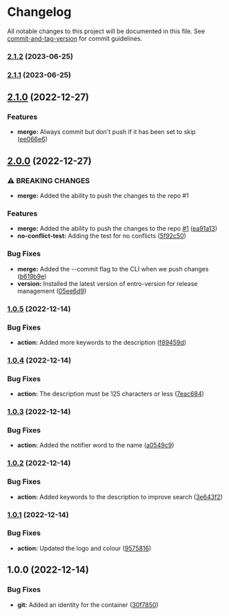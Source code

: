 # Changelog

All notable changes to this project will be documented in this file. See [commit-and-tag-version](https://github.com/absolute-version/commit-and-tag-version) for commit guidelines.

### [2.1.2](https://github.com/entrostat/git-auto-merger-action/compare/v2.1.1...v2.1.2) (2023-06-25)

### [2.1.1](https://github.com/entrostat/git-auto-merger-action/compare/v2.1.0...v2.1.1) (2023-06-25)

## [2.1.0](https://github.com/entrostat/git-auto-merger-action/compare/v2.0.0...v2.1.0) (2022-12-27)


### Features

* **merge:** Always commit but don't push if it has been set to skip ([ee066e6](https://github.com/entrostat/git-auto-merger-action/commit/ee066e6ab91a66bbaf68f0d8ad54ebbb0d1fd6a9))

## [2.0.0](https://github.com/entrostat/git-auto-merger-action/compare/v1.0.5...v2.0.0) (2022-12-27)


### ⚠ BREAKING CHANGES

* **merge:** Added the ability to push the changes to the repo #1

### Features

* **merge:** Added the ability to push the changes to the repo [#1](https://github.com/entrostat/git-auto-merger-action/issues/1) ([ea91a13](https://github.com/entrostat/git-auto-merger-action/commit/ea91a1310ef5f06b42cf75d2c978bf23d8083bce))
* **no-conflict-test:** Adding the test for no conflicts ([5f92c50](https://github.com/entrostat/git-auto-merger-action/commit/5f92c50599246784c785b8c8400d78314e02f53f))


### Bug Fixes

* **merge:** Added the --commit flag to the CLI when we push changes ([b619b9e](https://github.com/entrostat/git-auto-merger-action/commit/b619b9e437cbb0ffb1717ccbdace137221de4ac2))
* **version:** Installed the latest version of entro-version for release management ([05ee6d9](https://github.com/entrostat/git-auto-merger-action/commit/05ee6d9c258ad7db942c3b431ebdd018167361cd))

### [1.0.5](https://github.com/entrostat/git-auto-merger-action/compare/v1.0.4...v1.0.5) (2022-12-14)


### Bug Fixes

* **action:** Added more keywords to the description ([f89459d](https://github.com/entrostat/git-auto-merger-action/commit/f89459d191342e55c132d085319f5e03aa762901))

### [1.0.4](https://github.com/entrostat/git-auto-merger-action/compare/v1.0.3...v1.0.4) (2022-12-14)


### Bug Fixes

* **action:** The description must be 125 characters or less ([7eac684](https://github.com/entrostat/git-auto-merger-action/commit/7eac6841f0a58e323a6f06c5601c31134b23fdbe))

### [1.0.3](https://github.com/entrostat/git-auto-merger-action/compare/v1.0.2...v1.0.3) (2022-12-14)


### Bug Fixes

* **action:** Added the notifier word to the name ([a0549c9](https://github.com/entrostat/git-auto-merger-action/commit/a0549c9b14dd3295770d8148f30d0891913d5225))

### [1.0.2](https://github.com/entrostat/git-auto-merger-action/compare/v1.0.1...v1.0.2) (2022-12-14)


### Bug Fixes

* **action:** Added keywords to the description to improve search ([3e643f2](https://github.com/entrostat/git-auto-merger-action/commit/3e643f2f728e918b6d11204cbcfa8fac6ffa9b81))

### [1.0.1](https://github.com/entrostat/git-auto-merger-action/compare/v1.0.0...v1.0.1) (2022-12-14)


### Bug Fixes

* **action:** Updated the logo and colour ([9575816](https://github.com/entrostat/git-auto-merger-action/commit/9575816b6557398c6debaf8f8a1d2414a8d82689))

## 1.0.0 (2022-12-14)


### Bug Fixes

* **git:** Added an identity for the container ([30f7850](https://github.com/entrostat/git-auto-merger-action/commit/30f785038113830d1fc7dddc4292cea3a1003b4f))

